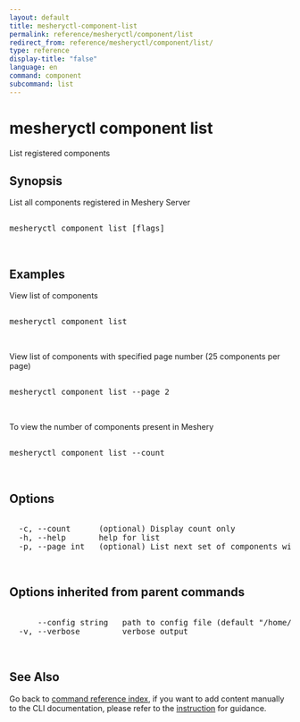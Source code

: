 ```yaml
---
layout: default
title: mesheryctl-component-list
permalink: reference/mesheryctl/component/list
redirect_from: reference/mesheryctl/component/list/
type: reference
display-title: "false"
language: en
command: component
subcommand: list
---
```


# mesheryctl component list

List registered components

## Synopsis

List all components registered in Meshery Server
<pre class='codeblock-pre'>
<div class='codeblock'>
mesheryctl component list [flags]

</div>
</pre> 

## Examples

View list of components
<pre class='codeblock-pre'>
<div class='codeblock'>
mesheryctl component list

</div>
</pre> 

View list of components with specified page number (25 components per page)
<pre class='codeblock-pre'>
<div class='codeblock'>
mesheryctl component list --page 2

</div>
</pre> 

To view the number of components present in Meshery
<pre class='codeblock-pre'>
<div class='codeblock'>
mesheryctl component list --count

</div>
</pre> 

## Options

<pre class='codeblock-pre'>
<div class='codeblock'>
  -c, --count      (optional) Display count only
  -h, --help       help for list
  -p, --page int   (optional) List next set of components with --page (default = 1) (default 1)

</div>
</pre>

## Options inherited from parent commands

<pre class='codeblock-pre'>
<div class='codeblock'>
      --config string   path to config file (default "/home/runner/.meshery/config.yaml")
  -v, --verbose         verbose output

</div>
</pre>

## See Also

Go back to [command reference index](/reference/mesheryctl/), if you want to add content manually to the CLI documentation, please refer to the [instruction](/project/contributing/contributing-cli#preserving-manually-added-documentation) for guidance.
